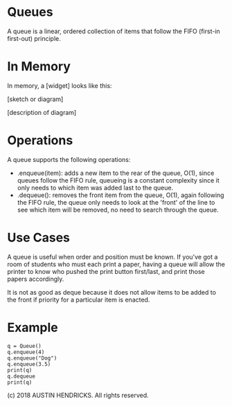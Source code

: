 # Queues

A queue is a linear, ordered collection of items that follow the FIFO (first-in first-out) principle.

# In Memory

In memory, a \[widget\] looks like this:

\[sketch or diagram\]

\[description of diagram\]

# Operations

A queue supports the following operations:

* .enqueue(item): adds a new item to the rear of the queue, O(1), since queues follow the FIFO rule, queueing is a constant complexity since it only needs to which item was added last to the queue.
* .dequeue(): removes the front item from the queue, O(1), again following the FIFO rule, the queue only needs to look at the 'front' of the line to see which item will be removed, no need to search through the queue.

# Use Cases

A queue is useful when order and position must be known. If you've got a room of students who must each print a paper, having a queue will allow the printer to know who pushed the print button first/last, and print those papers accordingly.

It is not as good as deque because it does not allow items to be added to the front if priority for a particular item is enacted.

# Example

```
q = Queue()
q.enqueue(4)
q.enqueue("Dog")
q.enqueue(3.5)
print(q)
q.dequeue
print(q)
```

(c) 2018 AUSTIN HENDRICKS. All rights reserved.
